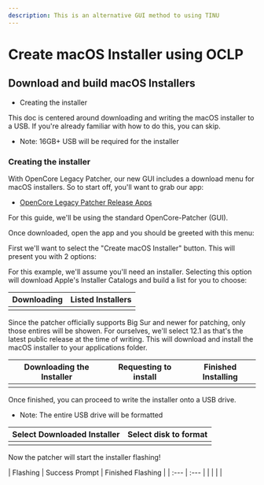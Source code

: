```yaml
---
description: This is an alternative GUI method to using TINU
---
```


# Create macOS Installer using OCLP

## Download and build macOS Installers

* Creating the installer

This doc is centered around downloading and writing the macOS installer to a USB. If you're already familiar with how to do this, you can skip.

* Note: 16GB+ USB will be required for the installer

### Creating the installer

With OpenCore Legacy Patcher, our new GUI includes a download menu for macOS installers. So to start off, you'll want to grab our app:

* [OpenCore Legacy Patcher Release Apps](https://github.com/dortania/OpenCore-Legacy-Patcher/releases)

For this guide, we'll be using the standard OpenCore-Patcher (GUI).

Once downloaded, open the app and you should be greeted with this menu:

First we'll want to select the "Create macOS Installer" button. This will present you with 2 options:

For this example, we'll assume you'll need an installer. Selecting this option will download Apple's Installer Catalogs and build a list for you to choose:

| Downloading | Listed Installers |
| ----------- | ----------------- |
|             |                   |

Since the patcher officially supports Big Sur and newer for patching, only those entires will be showen. For ourselves, we'll select 12.1 as that's the latest public release at the time of writing. This will download and install the macOS installer to your applications folder.

| Downloading the Installer | Requesting to install | Finished Installing |
| ------------------------- | --------------------- | ------------------- |
|                           |                       |                     |

Once finished, you can proceed to write the installer onto a USB drive.

* Note: The entire USB drive will be formatted

| Select Downloaded Installer | Select disk to format |
| --------------------------- | --------------------- |
|                             |                       |

Now the patcher will start the installer flashing!

\| Flashing | Success Prompt | Finished Flashing | | :--- | :--- | |  |  |  |

